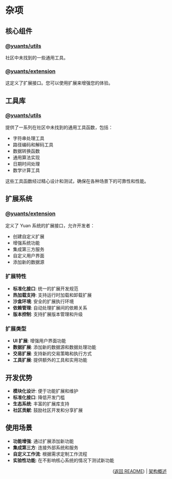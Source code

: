 # 杂项

## 核心组件

### [@yuants/utils](libraries/utils)

社区中未找到的一些通用工具。

### [@yuants/extension](libraries/extension)

这定义了扩展接口。您可以使用扩展来增强您的体验。

## 工具库

### [@yuants/utils](libraries/utils)

提供了一系列在社区中未找到的通用工具函数，包括：

- 字符串处理工具
- 路径编码和解码工具
- 数据转换函数
- 通用算法实现
- 日期时间处理
- 数学计算工具

这些工具函数经过精心设计和测试，确保在各种场景下的可靠性和性能。

## 扩展系统

### [@yuants/extension](libraries/extension)

定义了 Yuan 系统的扩展接口，允许开发者：

- 创建自定义扩展
- 增强系统功能
- 集成第三方服务
- 自定义用户界面
- 添加新的数据源

### 扩展特性

- **标准化接口**: 统一的扩展开发规范
- **热加载支持**: 支持运行时加载和卸载扩展
- **沙盒环境**: 安全的扩展执行环境
- **依赖管理**: 自动处理扩展间的依赖关系
- **版本控制**: 支持扩展版本管理和升级

### 扩展类型

- **UI 扩展**: 增强用户界面功能
- **数据扩展**: 添加新的数据源和数据处理功能
- **交易扩展**: 支持新的交易策略和执行方式
- **工具扩展**: 提供额外的工具和实用功能

## 开发优势

- **模块化设计**: 便于功能扩展和维护
- **标准化接口**: 降低开发门槛
- **生态系统**: 丰富的扩展库支持
- **社区贡献**: 鼓励社区开发和分享扩展

## 使用场景

- **功能增强**: 通过扩展添加新功能
- **集成第三方**: 连接外部系统和服务
- **自定义工作流**: 根据需求定制工作流程
- **实验性功能**: 在不影响核心系统的情况下测试新功能

<p align="right">(<a href="../../README.md">返回 README</a>) | <a href="architecture-overview.md">架构概述</a></p>
